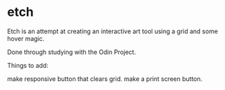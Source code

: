 

# etch

Etch is an attempt at creating an interactive art tool using a grid and some hover magic.

Done through studying with the Odin Project.


Things to add:

make responsive button that clears grid.
make a print screen button.